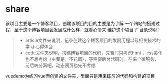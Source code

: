 # share
该项目主要是一个博客项目，创建该项目的目的主要是为了解
一个网站的搭建过程，至于这个博客项目会发展成什么样，就看心情来
维护这个项目了
目录说明：
>* article文件夹说明，记录创建这个博客项目的发展历程以及相关技术的学习
心得体会
>* code文件夹说明，搭建博客项目的代码，先暂时只考虑html
>，css美化也不想考虑（主要是，不花画），等需要后台代码时，在来个微服务，
> 前后端分离吧，动态网页也先不考虑
>
vuedemo为练习vue而创建的文件夹，里面只是用来练习的代码和构建的项目